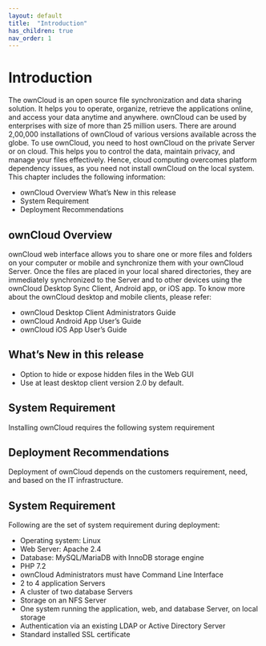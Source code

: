 ```yaml
---
layout: default
title:  "Introduction"
has_children: true
nav_order: 1
---
```

# Introduction

The ownCloud is an open source file synchronization and data sharing solution. It helps you to operate, organize, retrieve the applications online, and access your data anytime and anywhere. ownCloud can be used by enterprises with size of more than 25 million users. There are around 2,00,000 installations of ownCloud of various versions available across the globe.
To use ownCloud, you need to host ownCloud on the private Server or on cloud. This helps you to control the data, maintain privacy, and manage your files effectively. Hence, cloud computing overcomes platform dependency issues, as you need not install ownCloud on the local system. 
This chapter includes the following information:
- ownCloud Overview
 What’s New in this release
- System Requirement
- Deployment Recommendations 

## ownCloud Overview
ownCloud web interface allows you to share one or more files and folders on your computer or mobile and synchronize them with your ownCloud Server. Once the files are placed in your local shared directories, they are immediately synchronized to the Server and to other devices using the ownCloud Desktop Sync Client, Android app, or iOS app. 
To know more about the ownCloud desktop and mobile clients, please refer:
- ownCloud Desktop Client Administrators Guide
- ownCloud Android App User’s Guide
- ownCloud iOS App User’s Guide

## What’s New in this release
- Option to hide or expose hidden files in the Web GUI
- Use at least desktop client version 2.0 by default.

## System Requirement
Installing ownCloud requires the following system requirement

## Deployment Recommendations

Deployment of ownCloud depends on the customers requirement, need, and based on the IT infrastructure. 

## System Requirement

Following are the set of system requirement during deployment:
- Operating system: Linux
- Web Server: Apache 2.4
- Database: MySQL/MariaDB with InnoDB storage engine 
- PHP 7.2
- ownCloud Administrators must have Command Line Interface
- 2 to 4 application Servers
- A cluster of two database Servers
- Storage on an NFS Server
- One system running the application, web, and database Server, on local storage
- Authentication via an existing LDAP or Active Directory Server
- Standard installed SSL certificate 
